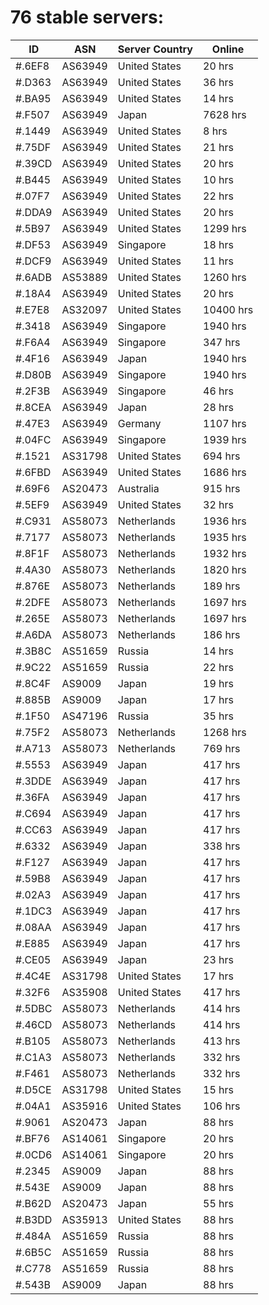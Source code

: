 # 76 stable servers:

| ID | ASN | Server Country | Online |
| ------ | ------ | ------ | ------ |
| #.6EF8 | AS63949 | United States | 20 hrs |
| #.D363 | AS63949 | United States | 36 hrs |
| #.BA95 | AS63949 | United States | 14 hrs |
| #.F507 | AS63949 | Japan | 7628 hrs |
| #.1449 | AS63949 | United States | 8 hrs |
| #.75DF | AS63949 | United States | 21 hrs |
| #.39CD | AS63949 | United States | 20 hrs |
| #.B445 | AS63949 | United States | 10 hrs |
| #.07F7 | AS63949 | United States | 22 hrs |
| #.DDA9 | AS63949 | United States | 20 hrs |
| #.5B97 | AS63949 | United States | 1299 hrs |
| #.DF53 | AS63949 | Singapore | 18 hrs |
| #.DCF9 | AS63949 | United States | 11 hrs |
| #.6ADB | AS53889 | United States | 1260 hrs |
| #.18A4 | AS63949 | United States | 20 hrs |
| #.E7E8 | AS32097 | United States | 10400 hrs |
| #.3418 | AS63949 | Singapore | 1940 hrs |
| #.F6A4 | AS63949 | Singapore | 347 hrs |
| #.4F16 | AS63949 | Japan | 1940 hrs |
| #.D80B | AS63949 | Singapore | 1940 hrs |
| #.2F3B | AS63949 | Singapore | 46 hrs |
| #.8CEA | AS63949 | Japan | 28 hrs |
| #.47E3 | AS63949 | Germany | 1107 hrs |
| #.04FC | AS63949 | Singapore | 1939 hrs |
| #.1521 | AS31798 | United States | 694 hrs |
| #.6FBD | AS63949 | United States | 1686 hrs |
| #.69F6 | AS20473 | Australia | 915 hrs |
| #.5EF9 | AS63949 | United States | 32 hrs |
| #.C931 | AS58073 | Netherlands | 1936 hrs |
| #.7177 | AS58073 | Netherlands | 1935 hrs |
| #.8F1F | AS58073 | Netherlands | 1932 hrs |
| #.4A30 | AS58073 | Netherlands | 1820 hrs |
| #.876E | AS58073 | Netherlands | 189 hrs |
| #.2DFE | AS58073 | Netherlands | 1697 hrs |
| #.265E | AS58073 | Netherlands | 1697 hrs |
| #.A6DA | AS58073 | Netherlands | 186 hrs |
| #.3B8C | AS51659 | Russia | 14 hrs |
| #.9C22 | AS51659 | Russia | 22 hrs |
| #.8C4F | AS9009 | Japan | 19 hrs |
| #.885B | AS9009 | Japan | 17 hrs |
| #.1F50 | AS47196 | Russia | 35 hrs |
| #.75F2 | AS58073 | Netherlands | 1268 hrs |
| #.A713 | AS58073 | Netherlands | 769 hrs |
| #.5553 | AS63949 | Japan | 417 hrs |
| #.3DDE | AS63949 | Japan | 417 hrs |
| #.36FA | AS63949 | Japan | 417 hrs |
| #.C694 | AS63949 | Japan | 417 hrs |
| #.CC63 | AS63949 | Japan | 417 hrs |
| #.6332 | AS63949 | Japan | 338 hrs |
| #.F127 | AS63949 | Japan | 417 hrs |
| #.59B8 | AS63949 | Japan | 417 hrs |
| #.02A3 | AS63949 | Japan | 417 hrs |
| #.1DC3 | AS63949 | Japan | 417 hrs |
| #.08AA | AS63949 | Japan | 417 hrs |
| #.E885 | AS63949 | Japan | 417 hrs |
| #.CE05 | AS63949 | Japan | 23 hrs |
| #.4C4E | AS31798 | United States | 17 hrs |
| #.32F6 | AS35908 | United States | 417 hrs |
| #.5DBC | AS58073 | Netherlands | 414 hrs |
| #.46CD | AS58073 | Netherlands | 414 hrs |
| #.B105 | AS58073 | Netherlands | 413 hrs |
| #.C1A3 | AS58073 | Netherlands | 332 hrs |
| #.F461 | AS58073 | Netherlands | 332 hrs |
| #.D5CE | AS31798 | United States | 15 hrs |
| #.04A1 | AS35916 | United States | 106 hrs |
| #.9061 | AS20473 | Japan | 88 hrs |
| #.BF76 | AS14061 | Singapore | 20 hrs |
| #.0CD6 | AS14061 | Singapore | 20 hrs |
| #.2345 | AS9009 | Japan | 88 hrs |
| #.543E | AS9009 | Japan | 88 hrs |
| #.B62D | AS20473 | Japan | 55 hrs |
| #.B3DD | AS35913 | United States | 88 hrs |
| #.484A | AS51659 | Russia | 88 hrs |
| #.6B5C | AS51659 | Russia | 88 hrs |
| #.C778 | AS51659 | Russia | 88 hrs |
| #.543B | AS9009 | Japan | 88 hrs |

